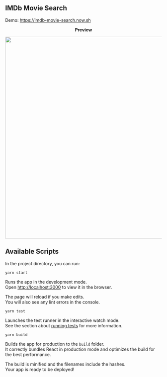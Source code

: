 ## IMDb Movie Search 

Demo: https://imdb-movie-search.now.sh

<p align="center">
    <b>Preview</b>
</p>

<p align="center">
    <img src="https://raw.githubusercontent.com/ofelipechan/react-imdb-movie-search/master/preview.jpg" width="650">
</p>


## Available Scripts

In the project directory, you can run:

`yarn start`

Runs the app in the development mode.<br />
Open [http://localhost:3000](http://localhost:3000) to view it in the browser.

The page will reload if you make edits.<br />
You will also see any lint errors in the console.

`yarn test`

Launches the test runner in the interactive watch mode.<br />
See the section about [running tests](https://facebook.github.io/create-react-app/docs/running-tests) for more information.

`yarn build`

Builds the app for production to the `build` folder.<br />
It correctly bundles React in production mode and optimizes the build for the best performance.

The build is minified and the filenames include the hashes.<br />
Your app is ready to be deployed!



